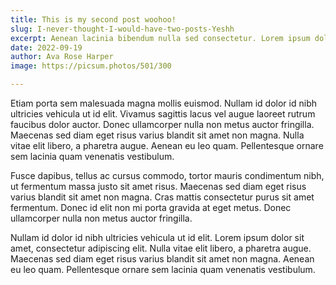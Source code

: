 ```yaml
---
title: This is my second post woohoo!
slug: I-never-thought-I-would-have-two-posts-Yeshh
excerpt: Aenean lacinia bibendum nulla sed consectetur. Lorem ipsum dolor sit amet, consectetur adipiscing elit.
date: 2022-09-19
author: Ava Rose Harper
image: https://picsum.photos/501/300

---
```


Etiam porta sem malesuada magna mollis euismod. Nullam id dolor id nibh ultricies vehicula ut id elit. Vivamus sagittis lacus vel augue laoreet rutrum faucibus dolor auctor. Donec ullamcorper nulla non metus auctor fringilla. Maecenas sed diam eget risus varius blandit sit amet non magna. Nulla vitae elit libero, a pharetra augue. Aenean eu leo quam. Pellentesque ornare sem lacinia quam venenatis vestibulum.

Fusce dapibus, tellus ac cursus commodo, tortor mauris condimentum nibh, ut fermentum massa justo sit amet risus. Maecenas sed diam eget risus varius blandit sit amet non magna. Cras mattis consectetur purus sit amet fermentum. Donec id elit non mi porta gravida at eget metus. Donec ullamcorper nulla non metus auctor fringilla.

Nullam id dolor id nibh ultricies vehicula ut id elit. Lorem ipsum dolor sit amet, consectetur adipiscing elit. Nulla vitae elit libero, a pharetra augue. Maecenas sed diam eget risus varius blandit sit amet non magna. Aenean eu leo quam. Pellentesque ornare sem lacinia quam venenatis vestibulum.